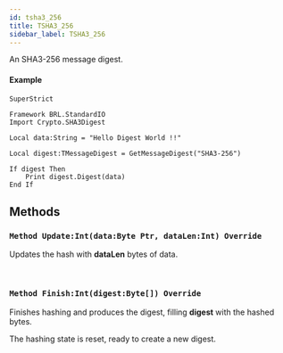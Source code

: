 ```yaml
---
id: tsha3_256
title: TSHA3_256
sidebar_label: TSHA3_256
---
```


An SHA3-256 message digest.


#### Example
```blitzmax
SuperStrict

Framework BRL.StandardIO
Import Crypto.SHA3Digest

Local data:String = "Hello Digest World !!"

Local digest:TMessageDigest = GetMessageDigest("SHA3-256")

If digest Then
	Print digest.Digest(data)
End If
```
## Methods

### `Method Update:Int(data:Byte Ptr, dataLen:Int) Override`

Updates the hash with <b>dataLen</b> bytes of data.

<br/>

### `Method Finish:Int(digest:Byte[]) Override`

Finishes hashing and produces the digest, filling <b>digest</b> with the hashed bytes.

The hashing state is reset, ready to create a new digest.


<br/>

